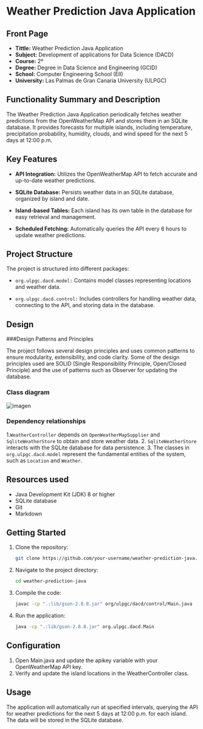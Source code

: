 # Weather Prediction Java Application

## Front Page

- **Tittle:** Weather Prediction Java Application
- **Subject:** Development of applications for Data Science (DACD)
- **Course:** 2º
- **Degree:** Degree in Data Science and Engineering (GCID)
- **School:** Computer Engineering School (EII)
- **University:** Las Palmas de Gran Canaria University (ULPGC)

## Functionality Summary and Description

The Weather Prediction Java Application periodically fetches weather predictions from the OpenWeatherMap API and stores them in an SQLite database. It provides forecasts for multiple islands, including temperature, precipitation probability, humidity, clouds, and wind speed for the next 5 days at 12:00 p.m.

## Key Features

- **API Integration:** Utilizes the OpenWeatherMap API to fetch accurate and up-to-date weather predictions.

- **SQLite Database:** Persists weather data in an SQLite database, organized by island and date.

- **Island-based Tables:** Each island has its own table in the database for easy retrieval and management.

- **Scheduled Fetching:** Automatically queries the API every 6 hours to update weather predictions.

## Project Structure

The project is structured into different packages:

- `org.ulpgc.dacd.model:` Contains model classes representing locations and weather data.

- `org.ulpgc.dacd.control:` Includes controllers for handling weather data, connecting to the API, and storing data in the database.

## Design

###Design Patterns and Principles

The project follows several design principles and uses common patterns to ensure modularity, extensibility, and code clarity. Some of the design principles used are SOLID (Single Responsibility Principle, Open/Closed Principle) and the use of patterns such as Observer for updating the database.

### Class diagram
   ![imagen](https://github.com/danilp10/dacdFirstPractice/assets/97803190/849e857d-ebaf-4d0d-a0c1-d4cc31d9f836)


### Dependency relationships

1.`WeatherController` depends on `OpenWeatherMapSupplier` and `SqliteWeatherStore` to obtain and store weather data.
2. `SqliteWeatherStore` interacts with the SQLite database for data persistence.
3. The classes in `org.ulpgc.dacd.model` represent the fundamental entities of the system, such as `Location` and `Weather`.

## Resources used

- Java Development Kit (JDK) 8 or higher
- SQLite database
- Git
- Markdown

## Getting Started

1. Clone the repository:

   ```bash
   git clone https://github.com/your-username/weather-prediction-java.git

2. Navigate to the project directory:

   ```bash
   cd weather-prediction-java

3. Compile the code:

   ```bash
   javac -cp ".:lib/gson-2.8.8.jar" org/ulpgc/dacd/control/Main.java

4. Run the application:

   ```bash
   java -cp ".:lib/gson-2.8.8.jar" org.ulpgc.dacd.Main

## Configuration

1. Open Main.java and update the apikey variable with your OpenWeatherMap API key.
2. Verify and update the island locations in the WeatherController class.

## Usage

The application will automatically run at specified intervals, querying the API for weather predictions for the next 5 days at 12:00 p.m. for each island. The data will be stored in the SQLite database.
